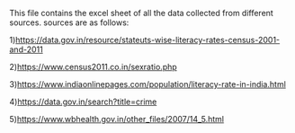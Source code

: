 This file contains the excel sheet of all the data collected from different sources. sources are as follows:

1)https://data.gov.in/resource/stateuts-wise-literacy-rates-census-2001-and-2011

2)https://www.census2011.co.in/sexratio.php

3)https://www.indiaonlinepages.com/population/literacy-rate-in-india.html

4)https://data.gov.in/search?title=crime

5)https://www.wbhealth.gov.in/other_files/2007/14_5.html
